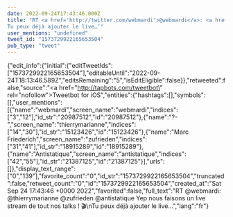 ```yaml
---
date: 2022-09-24T17:43:46.000Z
title: "RT <a href='http://twitter.com/webmardi'>@webmardi</a>: <a href='http://twitter.com/thierrymarianne'>@thierrymarianne</a> <a href='http://twitter.com/zufrieden'>@zufrieden</a> <a href='http://twitter.com/antistatique'>@antistatique</a> Yep nous faisons un live stream de tout nos talks ! 🎬
Tu peux déjà ajouter le live…″"
user_mentions: "undefined"
tweet_id: "1573729922165653504"
pub_type: "tweet"
---
```

{"edit_info":{"initial":{"editTweetIds":["1573729922165653504"],"editableUntil":"2022-09-24T18:13:46.589Z","editsRemaining":"5","isEditEligible":false}},"retweeted":false,"source":"<a href=\"http://tapbots.com/tweetbot\" rel=\"nofollow\">Tweetbot for iΟS</a>","entities":{"hashtags":[],"symbols":[],"user_mentions":[{"name":"webmardi","screen_name":"webmardi","indices":["3","12"],"id_str":"20987512","id":"20987512"},{"name":"?-","screen_name":"thierrymarianne","indices":["14","30"],"id_str":"15123426","id":"15123426"},{"name":"Marc Friederich","screen_name":"zufrieden","indices":["31","41"],"id_str":"18915289","id":"18915289"},{"name":"Antistatique","screen_name":"antistatique","indices":["42","55"],"id_str":"21387125","id":"21387125"}],"urls":[]},"display_text_range":["0","139"],"favorite_count":"0","id_str":"1573729922165653504","truncated":false,"retweet_count":"0","id":"1573729922165653504","created_at":"Sat Sep 24 17:43:46 +0000 2022","favorited":false,"full_text":"RT @webmardi: @thierrymarianne @zufrieden @antistatique Yep nous faisons un live stream de tout nos talks ! 🎬\nTu peux déjà ajouter le live…","lang":"fr"}
